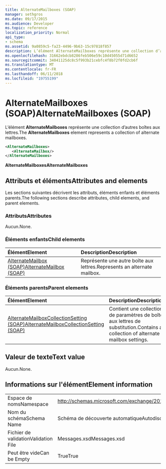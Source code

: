 ```yaml
---
title: AlternateMailboxes (SOAP)
manager: sethgros
ms.date: 09/17/2015
ms.audience: Developer
ms.topic: reference
localization_priority: Normal
api_type:
- schema
ms.assetid: 9a0859c5-fa23-4496-9b63-15c97818f857
description: L’élément AlternateMailboxes représente une collection d’autres boîtes aux lettres.
ms.openlocfilehash: 31662ebdcb8286feb506e59c10d45055d71d6652
ms.sourcegitcommit: 34041125dc8c5f993b21cebfc4f8b72f0fd2cb6f
ms.translationtype: MT
ms.contentlocale: fr-FR
ms.lasthandoff: 06/11/2018
ms.locfileid: "19755199"
---
```

# <a name="alternatemailboxes-soap"></a><span data-ttu-id="eef1a-103">AlternateMailboxes (SOAP)</span><span class="sxs-lookup"><span data-stu-id="eef1a-103">AlternateMailboxes (SOAP)</span></span>

<span data-ttu-id="eef1a-104">L’élément **AlternateMailboxes** représente une collection d’autres boîtes aux lettres.</span><span class="sxs-lookup"><span data-stu-id="eef1a-104">The **AlternateMailboxes** element represents a collection of alternate mailboxes.</span></span> 
  
```XML
<AlternateMailboxes>
   <AlternateMailbox/>
</AlternateMailboxes>
```

 <span data-ttu-id="eef1a-105">**AlternateMailboxes**</span><span class="sxs-lookup"><span data-stu-id="eef1a-105">**AlternateMailboxes**</span></span>
## <a name="attributes-and-elements"></a><span data-ttu-id="eef1a-106">Attributs et éléments</span><span class="sxs-lookup"><span data-stu-id="eef1a-106">Attributes and elements</span></span>

<span data-ttu-id="eef1a-107">Les sections suivantes décrivent les attributs, éléments enfants et éléments parents.</span><span class="sxs-lookup"><span data-stu-id="eef1a-107">The following sections describe attributes, child elements, and parent elements.</span></span>
  
### <a name="attributes"></a><span data-ttu-id="eef1a-108">Attributs</span><span class="sxs-lookup"><span data-stu-id="eef1a-108">Attributes</span></span>

<span data-ttu-id="eef1a-109">Aucun.</span><span class="sxs-lookup"><span data-stu-id="eef1a-109">None.</span></span>
  
### <a name="child-elements"></a><span data-ttu-id="eef1a-110">Éléments enfants</span><span class="sxs-lookup"><span data-stu-id="eef1a-110">Child elements</span></span>

|<span data-ttu-id="eef1a-111">**Élément**</span><span class="sxs-lookup"><span data-stu-id="eef1a-111">**Element**</span></span>|<span data-ttu-id="eef1a-112">**Description**</span><span class="sxs-lookup"><span data-stu-id="eef1a-112">**Description**</span></span>|
|:-----|:-----|
|[<span data-ttu-id="eef1a-113">AlternateMailbox (SOAP)</span><span class="sxs-lookup"><span data-stu-id="eef1a-113">AlternateMailbox (SOAP)</span></span>](alternatemailbox-soap.md) <br/> |<span data-ttu-id="eef1a-114">Représente une autre boîte aux lettres.</span><span class="sxs-lookup"><span data-stu-id="eef1a-114">Represents an alternate mailbox.</span></span>  <br/> |
   
### <a name="parent-elements"></a><span data-ttu-id="eef1a-115">Éléments parents</span><span class="sxs-lookup"><span data-stu-id="eef1a-115">Parent elements</span></span>

|<span data-ttu-id="eef1a-116">**Élément**</span><span class="sxs-lookup"><span data-stu-id="eef1a-116">**Element**</span></span>|<span data-ttu-id="eef1a-117">**Description**</span><span class="sxs-lookup"><span data-stu-id="eef1a-117">**Description**</span></span>|
|:-----|:-----|
|[<span data-ttu-id="eef1a-118">AlternateMailboxCollectionSetting (SOAP)</span><span class="sxs-lookup"><span data-stu-id="eef1a-118">AlternateMailboxCollectionSetting (SOAP)</span></span>](alternatemailboxcollectionsetting-soap.md) <br/> |<span data-ttu-id="eef1a-119">Contient une collection de paramètres de boîte aux lettres de substitution.</span><span class="sxs-lookup"><span data-stu-id="eef1a-119">Contains a collection of alternate mailbox settings.</span></span>  <br/> |
   
## <a name="text-value"></a><span data-ttu-id="eef1a-120">Valeur de texte</span><span class="sxs-lookup"><span data-stu-id="eef1a-120">Text value</span></span>

<span data-ttu-id="eef1a-121">Aucun.</span><span class="sxs-lookup"><span data-stu-id="eef1a-121">None.</span></span>
  
## <a name="element-information"></a><span data-ttu-id="eef1a-122">Informations sur l'élément</span><span class="sxs-lookup"><span data-stu-id="eef1a-122">Element information</span></span>

|||
|:-----|:-----|
|<span data-ttu-id="eef1a-123">Espace de noms</span><span class="sxs-lookup"><span data-stu-id="eef1a-123">Namespace</span></span>  <br/> |http://schemas.microsoft.com/exchange/2010/Autodiscover  <br/> |
|<span data-ttu-id="eef1a-124">Nom du schéma</span><span class="sxs-lookup"><span data-stu-id="eef1a-124">Schema Name</span></span>  <br/> |<span data-ttu-id="eef1a-125">Schéma de découverte automatique</span><span class="sxs-lookup"><span data-stu-id="eef1a-125">Autodiscover schema</span></span>  <br/> |
|<span data-ttu-id="eef1a-126">Fichier de validation</span><span class="sxs-lookup"><span data-stu-id="eef1a-126">Validation File</span></span>  <br/> |<span data-ttu-id="eef1a-127">Messages.xsd</span><span class="sxs-lookup"><span data-stu-id="eef1a-127">Messages.xsd</span></span>  <br/> |
|<span data-ttu-id="eef1a-128">Peut être vide</span><span class="sxs-lookup"><span data-stu-id="eef1a-128">Can be Empty</span></span>  <br/> |<span data-ttu-id="eef1a-129">True</span><span class="sxs-lookup"><span data-stu-id="eef1a-129">True</span></span>  <br/> |
   

